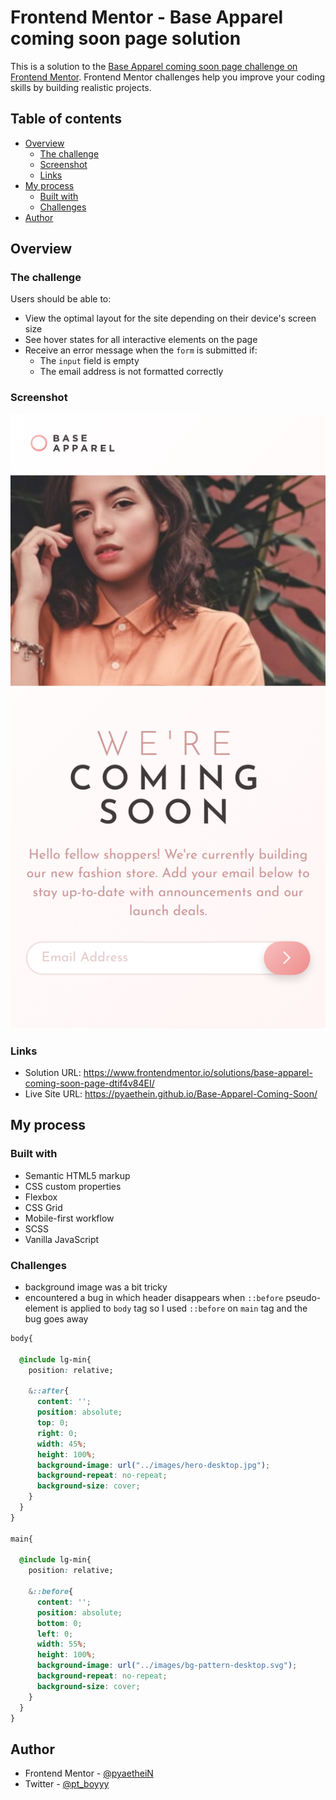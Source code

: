 # Frontend Mentor - Base Apparel coming soon page solution

This is a solution to the [Base Apparel coming soon page challenge on Frontend Mentor](https://www.frontendmentor.io/challenges/base-apparel-coming-soon-page-5d46b47f8db8a7063f9331a0). Frontend Mentor challenges help you improve your coding skills by building realistic projects. 

## Table of contents

- [Overview](#overview)
  - [The challenge](#the-challenge)
  - [Screenshot](#screenshot)
  - [Links](#links)
- [My process](#my-process)
  - [Built with](#built-with)
  - [Challenges](#challenges)
- [Author](#author)

## Overview

### The challenge

Users should be able to:

- View the optimal layout for the site depending on their device's screen size
- See hover states for all interactive elements on the page
- Receive an error message when the `form` is submitted if:
  - The `input` field is empty
  - The email address is not formatted correctly

### Screenshot

![](./screenshots/mobile-preview.png)

### Links

- Solution URL: https://www.frontendmentor.io/solutions/base-apparel-coming-soon-page-dtif4v84EI/
- Live Site URL: https://pyaethein.github.io/Base-Apparel-Coming-Soon/

## My process

### Built with

- Semantic HTML5 markup
- CSS custom properties
- Flexbox
- CSS Grid
- Mobile-first workflow
- SCSS
- Vanilla JavaScript

### Challenges

- background image was a bit tricky
- encountered a bug in which header disappears when `::before` pseudo-element is applied to `body` tag so I used `::before` on `main` tag and the bug goes away

```css
body{

  @include lg-min{
    position: relative;

    &::after{
      content: '';
      position: absolute;
      top: 0;
      right: 0;
      width: 45%;
      height: 100%;
      background-image: url("../images/hero-desktop.jpg");
      background-repeat: no-repeat;
      background-size: cover;
    }
  }
}

main{

  @include lg-min{
    position: relative;

    &::before{
      content: '';
      position: absolute;
      bottom: 0;
      left: 0;
      width: 55%;
      height: 100%;
      background-image: url("../images/bg-pattern-desktop.svg");
      background-repeat: no-repeat;
      background-size: cover;
    }
  }
}
```

## Author

- Frontend Mentor - [@pyaetheiN](https://www.frontendmentor.io/profile/pyaetheiN)
- Twitter - [@pt_boyyy](https://www.twitter.com/pt_boyyy)